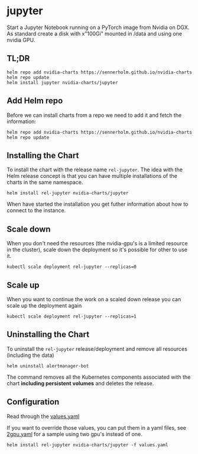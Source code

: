 # jupyter

Start a Jupyter Notebook running on a PyTorch image from Nvidia on DGX.
As standard create a disk with x"100Gi" mounted in /data and using one nvidia GPU.

## TL;DR

```console
helm repo add nvidia-charts https://sennerholm.github.io/nvidia-charts
helm repo update
helm install jupyter nvidia-charts/jupyter
```

## Add Helm repo

Before we can install charts from a repo we need to add it and fetch the information:

```console
helm repo add nvidia-charts https://sennerholm.github.io/nvidia-charts
helm repo update
```

## Installing the Chart

To install the chart with the release name `rel-jupyter`. The idea with the Helm release concept is that you can have multiple installations of the charts in the same namespace.

```console
helm install rel-jupyter nvidia-charts/jupyter
```

When have started the installation you get futher information about how to connect to the instance.

## Scale down

When you don't need the resources (the nvidia-gpu's is a limited resource in the cluster), scale down the deployment so it's possible for other to use it.

```console
kubectl scale deployment rel-jupyter --replicas=0
```

## Scale up

When you want to continue the work on a scaled down release you can scale up the deployment again

```console
kubectl scale deployment rel-jupyter --replicas=1
```

## Uninstalling the Chart

To uninstall the `rel-jupyter` release/deployment and remove all resources (including the data)

```console
helm uninstall alertmanager-bot
```

The command removes all the Kubernetes components associated with the chart **including persistent volumes** and deletes the release.

## Configuration

Read through the [values.yaml](./values.yaml)

If you want to override those values, you can put them in a yaml files, see [2gpu.yaml](./2gpu.yaml) for a sample using two gpu's instead of one.

```console
helm install rel-jupyter nvidia-charts/jupyter -f values.yaml
```
